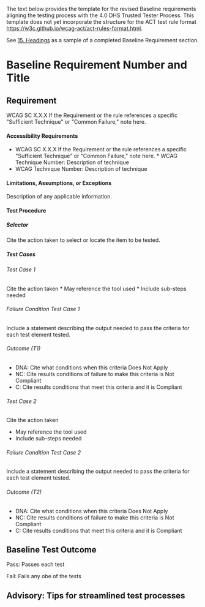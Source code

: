 The text below provides the template for the revised Baseline requirements aligning the testing process with the 4.0 DHS Trusted Tester Process.  This template does not yet incorporate the structure for the ACT test rule format <https://w3c.github.io/wcag-act/act-rules-format.html>.

See [15. Headings](docs/15Headings.md) as a sample of a completed Baseline Requirement section.

# Baseline Requirement Number and Title
## Requirement
WCAG SC X.X.X 
If the Requirement or the rule references a specific "Sufficient Technique" or "Common Failure," note here.

#### Accessibility Requirements
*	WCAG SC X.X.X
If the Requirement or the rule references a specific "Sufficient Technique" or "Common Failure," note here.
* WCAG Technique Number: Description of technique
* WCAG Technique Number: Description of technique

#### Limitations, Assumptions, or Exceptions
Description of any applicable information.

#### Test Procedure
##### Selector 
Cite the action taken to select or locate the item to be tested.

##### Test Cases
###### Test Case 1
Cite the action taken 
* May reference the tool used
* Include sub-steps needed 

###### Failure Condition Test Case 1 
Include a statement describing the output needed to pass the criteria for each test element tested.

###### Outcome (T1)
* DNA: Cite what conditions when this criteria Does Not Apply 
* NC: Cite results conditions of failure to make this criteria is Not Compliant
* C: Cite results conditions that meet this criteria and it is Compliant 

###### Test Case 2
Cite the action taken 
* May reference the tool used
* Include sub-steps needed 

###### Failure Condition Test Case 2 
Include a statement describing the output needed to pass the criteria for each test element tested.

###### Outcome (T2)
* DNA: Cite what conditions when this criteria Does Not Apply 
* NC: Cite results conditions of failure to make this criteria is Not Compliant
* C: Cite results conditions that meet this criteria and it is Compliant 

## Baseline Test Outcome
Pass: Passes each test 

Fail: Fails any obe of the tests

## Advisory: Tips for streamlined test processes
